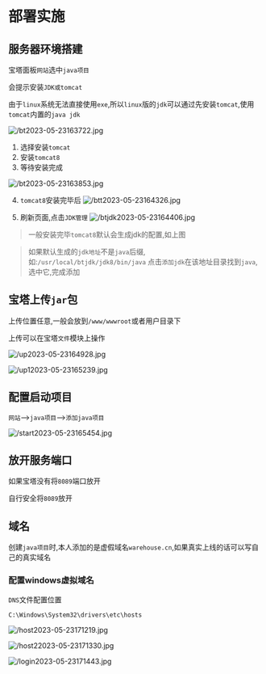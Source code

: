# 部署实施

## 服务器环境搭建

宝塔面板`网站`选中`java项目`

会提示安装`JDK或tomcat`

由于`linux`系统无法直接使用`exe`,所以`linux`版的`jdk`可以通过先安装`tomcat`,使用`tomcat`内置的`java jdk`

![/bt2023-05-23163722.jpg](http://media.codecore.cn/markdown/bt2023-05-23163722.jpg)

1. 选择安装`tomcat`
2. 安装`tomcat8`
3. 等待安装完成

![/bt2023-05-23163853.jpg](http://media.codecore.cn/markdown/bt2023-05-23163853.jpg)

4. `tomcat8`安装完毕后
![/btt2023-05-23164326.jpg](http://media.codecore.cn/markdown/btt2023-05-23164326.jpg)

5. 刷新页面,点击`JDK管理`
![/btjdk2023-05-23164406.jpg](http://media.codecore.cn/markdown/btjdk2023-05-23164406.jpg)

> 一般安装完毕`tomcat8`默认会生成jdk的配置,如上图

> 如果默认生成的`jdk地址`不是`java`后缀,如:`/usr/local/btjdk/jdk8/bin/java`
> 点击`添加jdk`在该地址目录找到`java`,选中它,完成添加

## 宝塔上传`jar`包

上传位置任意,一般会放到`/www/wwwroot`或者用户目录下

上传可以在宝塔`文件`模块上操作

![/up2023-05-23164928.jpg](http://media.codecore.cn/markdown/up2023-05-23164928.jpg)


![/up12023-05-23165239.jpg](http://media.codecore.cn/markdown/up12023-05-23165239.jpg)


## 配置启动项目

`网站`-->`java项目`-->`添加java项目`

![/start2023-05-23165454.jpg](http://media.codecore.cn/markdown/start2023-05-23165454.jpg)


## 放开服务端口

如果宝塔没有将`8089`端口放开

自行安全将`8089`放开


## 域名

创建`java项目`时,本人添加的是虚假域名`warehouse.cn`,如果真实上线的话可以写自己的真实域名

### 配置windows虚拟域名

`DNS`文件配置位置

`C:\Windows\System32\drivers\etc\hosts`

![/host2023-05-23171219.jpg](http://media.codecore.cn/markdown/host2023-05-23171219.jpg)


![/host22023-05-23171330.jpg](http://media.codecore.cn/markdown/host22023-05-23171330.jpg)

![/login2023-05-23171443.jpg](http://media.codecore.cn/markdown/login2023-05-23171443.jpg)
